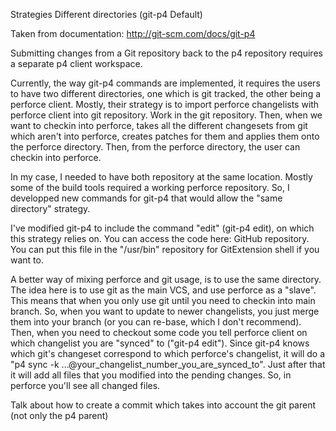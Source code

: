 Strategies
Different directories (git-p4 Default)

Taken from documentation: http://git-scm.com/docs/git-p4

Submitting changes from a Git repository back to the p4 repository requires a separate p4 client workspace. 

Currently, the way git-p4 commands are implemented, it requires the users to have two different directories, one which is git tracked, the other being a perforce client. Mostly, their strategy is to import perforce changelists with perforce client into git repository. Work in the git repository. Then, when we want to checkin into perforce, takes all the different changesets from git which aren't into perforce, creates patches for them and applies them onto the perforce directory. Then, from the perforce directory, the user can checkin into perforce.

In my case, I needed to have both repository at the same location. Mostly some of the build tools required a working perforce repository. So, I developped new commands for git-p4 that would allow the "same directory" strategy.

I've modified git-p4 to include the command "edit" (git-p4 edit), on which this strategy relies on. You can access the code here: GitHub repository. You can put this file in the "/usr/bin" repository for GitExtension shell if you want to.

A better way of mixing perforce and git usage, is to use the same directory. The idea here is to use git as the main VCS, and use perforce as a "slave". This means that when you only use git until you need to checkin into main branch. So, when you want to update to newer changelists, you just merge them into your branch (or you can re-base, which I don't recommend). Then, when you need to checkout some code you tell perforce client on which changelist you are "synced" to ("git-p4 edit"). Since git-p4 knows which git's changeset correspond to which perforce's changelist, it will do a "p4 sync -k ...@your_changelist_number_you_are_synced_to". Just after that it will add all files that you modified into the pending changes. So, in perforce you'll see all changed files.

Talk about how to create a commit which takes into account the git parent (not only the p4 parent)